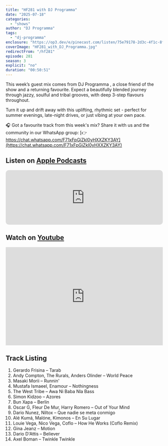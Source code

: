 ```yaml
---
title: "HF281 with DJ Programma"
date: "2025-07-18"
categories:
  - "shows"
author: "DJ Programma"
tags:
  - "dj-programma"
enclosure: "https://op3.dev/e/pinecast.com/listen/75e79178-2d3c-4f1c-8f70-0361fa0dcf8e.mp3?source=rss&ext=asset.mp3 48988436 audio/mpeg"
coverImage: "HF281_with_DJ_Programma.jpg"
redirectFrom: "/hf281"
episode: 281
season: 3
explicit: "no"
duration: "00:50:51"
---
```

This week’s guest mix comes from DJ Programma , a close friend of the show and a returning favourite. Expect a beautifully blended journey through jazzy, soulful and tribal grooves, with deep 3-step flavours throughout.

Turn it up and drift away with this uplifting, rhythmic set - perfect for summer evenings, late-night drives, or just vibing at your own pace.

🎧 Got a favourite track from this week's mix? Share it with us and the community in our WhatsApp group:
[👉 https://chat.whatsapp.com/F71xFpGiZkl0yHXXZKY3AY](https://chat.whatsapp.com/F71xFpGiZkl0yHXXZKY3AY)

## Listen on [Apple Podcasts](https://podcasts.apple.com/gb/podcast/hf281-with-dj-programma-18-jul-2025/id355833875?i=1000717849166)

<iframe allow="autoplay *; encrypted-media *; fullscreen *; clipboard-write" frameborder="0" height="175" style="width:100%;max-width:660px;overflow:hidden;border-radius:10px;" sandbox="allow-forms allow-popups allow-same-origin allow-scripts allow-storage-access-by-user-activation allow-top-navigation-by-user-activation" src="https://embed.podcasts.apple.com/gb/podcast/hf281-with-dj-programma-18-jul-2025/id355833875?i=1000717849166"></iframe>

## Watch on [Youtube](https://youtu.be/Pv-blrMrAb4)

<iframe width="100%" height="315" style="max-width: 560px; aspect-ratio: 16/9;" src="https://www.youtube.com/embed/Pv-blrMrAb4" title="YouTube video player" frameborder="0" allow="accelerometer; autoplay; clipboard-write; encrypted-media; gyroscope; picture-in-picture; web-share" referrerpolicy="strict-origin-when-cross-origin" allowfullscreen></iframe>

## Track Listing

1. Gerardo Frisina – Tarab
2. Andy Compton, The Rurals, Anders Olinder – World Peace
3. Masaki Morii – Runnin'
4. Mustafa Ismaeel, Enamour – Nothingness
5. The West Tribe – Awa Ni Baba Nla Bass
6. Simon Kidzoo – Azores
7. Bun Xapa – Berlin
8. Oscar G, Fleur De Mur, Harry Romero – Out of Your Mind
9. Dario Nunez, Niltox – Que nadie se meta conmigo
10. Alé Kumá, Malóne, Kimonos – En Su Lugar
11. Louie Vega, Nico Vega, Coflo – How He Works (Coflo Remix)
12. Gina Jeanz – Motion
13. Dario D'Attis – Believer
14. Axel Boman – Twinkle Twinkle
